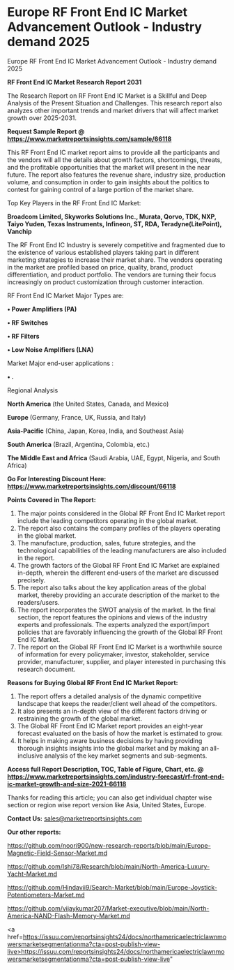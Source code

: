 # Europe RF Front End IC Market Advancement Outlook - Industry demand 2025
Europe RF Front End IC Market Advancement Outlook - Industry demand 2025

<strong>RF Front End IC Market Research Report 2031</strong>

The Research Report on RF Front End IC Market is a Skillful and Deep Analysis of the Present Situation and Challenges. This research report also analyzes other important trends and market drivers that will affect market growth over 2025-2031.

<strong>Request Sample Report @ <a href=https://www.marketreportsinsights.com/sample/66118>https://www.marketreportsinsights.com/sample/66118</a></strong>

This RF Front End IC market report aims to provide all the participants and the vendors will all the details about growth factors, shortcomings, threats, and the profitable opportunities that the market will present in the near future. The report also features the revenue share, industry size, production volume, and consumption in order to gain insights about the politics to contest for gaining control of a large portion of the market share.

Top Key Players in the RF Front End IC Market:

<strong>Broadcom Limited, Skyworks Solutions Inc., Murata, Qorvo, TDK, NXP, Taiyo Yuden, Texas Instruments, Infineon, ST, RDA, Teradyne(LitePoint), Vanchip</strong>

The RF Front End IC Industry is severely competitive and fragmented due to the existence of various established players taking part in different marketing strategies to increase their market share. The vendors operating in the market are profiled based on price, quality, brand, product differentiation, and product portfolio. The vendors are turning their focus increasingly on product customization through customer interaction.

RF Front End IC Market Major Types are:

<strong>• Power Amplifiers (PA)

• RF Switches

• RF Filters

• Low Noise Amplifiers (LNA)</strong>

Market Major end-user applications :

<strong>• .</strong>

Regional Analysis

</u><strong><b>North America</b></strong> (the United States, Canada, and Mexico)

<strong><b>Europe </b></strong>(Germany, France, UK, Russia, and Italy)

<strong><b>Asia-Pacific</b></strong> (China, Japan, Korea, India, and Southeast Asia)

<strong><b>South America</b></strong> (Brazil, Argentina, Colombia, etc.)

<strong><b>The Middle East and Africa</b></strong> (Saudi Arabia, UAE, Egypt, Nigeria, and South Africa)

<strong>Go For Interesting Discount Here: <a href=https://www.marketreportsinsights.com/discount/66118>https://www.marketreportsinsights.com/discount/66118</a></strong>

<strong>Points Covered in The Report:</strong>
<ol>
  <li>The major points considered in the Global RF Front End IC Market report include the leading competitors operating in the global market.</li>
  <li>The report also contains the company profiles of the players operating in the global market.</li>
  <li>The manufacture, production, sales, future strategies, and the technological capabilities of the leading manufacturers are also included in the report.</li>
  <li>The growth factors of the Global RF Front End IC Market are explained in-depth, wherein the different end-users of the market are discussed precisely.</li>
  <li>The report also talks about the key application areas of the global market, thereby providing an accurate description of the market to the readers/users.</li>
  <li>The report incorporates the SWOT analysis of the market. In the final section, the report features the opinions and views of the industry experts and professionals. The experts analyzed the export/import policies that are favorably influencing the growth of the Global RF Front End IC Market.</li>
  <li>The report on the Global RF Front End IC Market is a worthwhile source of information for every policymaker, investor, stakeholder, service provider, manufacturer, supplier, and player interested in purchasing this research document.</li>
</ol>
<strong>Reasons for Buying Global RF Front End IC Market Report:</strong>

<ol>
  <li>The report offers a detailed analysis of the dynamic competitive landscape that keeps the reader/client well ahead of the competitors.</li>
  <li>It also presents an in-depth view of the different factors driving or restraining the growth of the global market.</li>
  <li>The Global RF Front End IC Market report provides an eight-year forecast evaluated on the basis of how the market is estimated to grow.</li>
  <li>It helps in making aware business decisions by having providing thorough insights insights into the global market and by making an all-inclusive analysis of the key market segments and sub-segments.</li>
</ol>
<strong>Access full Report Description, TOC, Table of Figure, Chart, etc. @ <a href=https://www.marketreportsinsights.com/industry-forecast/rf-front-end-ic-market-growth-and-size-2021-66118>https://www.marketreportsinsights.com/industry-forecast/rf-front-end-ic-market-growth-and-size-2021-66118</a></strong>


Thanks for reading this article; you can also get individual chapter wise section or region wise report version like Asia, United States, Europe.

<strong>Contact Us:</strong>
sales@marketreportsinsights.com

<strong>Our other reports:</strong>

<a href=https://github.com/noori900/new-research-reports/blob/main/Europe-Magnetic-Field-Sensor-Market.md>https://github.com/noori900/new-research-reports/blob/main/Europe-Magnetic-Field-Sensor-Market.md</a>

<a href=https://github.com/Ishi78/Research/blob/main/North-America-Luxury-Yacht-Market.md>https://github.com/Ishi78/Research/blob/main/North-America-Luxury-Yacht-Market.md</a>

<a href=https://github.com/Hindavii9/Search-Market/blob/main/Europe-Joystick-Potentiometers-Market.md>https://github.com/Hindavii9/Search-Market/blob/main/Europe-Joystick-Potentiometers-Market.md</a>

<a href=https://github.com/vijaykumar207/Market-executive/blob/main/North-America-NAND-Flash-Memory-Market.md>https://github.com/vijaykumar207/Market-executive/blob/main/North-America-NAND-Flash-Memory-Market.md</a>

<a href=https://issuu.com/reportsinsights24/docs/northamericaelectriclawnmowersmarketsegmentationma?cta=post-publish-view-live>https://issuu.com/reportsinsights24/docs/northamericaelectriclawnmowersmarketsegmentationma?cta=post-publish-view-live</a>"
